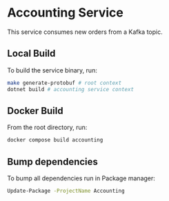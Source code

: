 # Accounting Service

This service consumes new orders from a Kafka topic.

## Local Build

To build the service binary, run:

```sh
make generate-protobuf # root context
dotnet build # accounting service context
```

## Docker Build

From the root directory, run:

```sh
docker compose build accounting
```

## Bump dependencies

To bump all dependencies run in Package manager:

```sh
Update-Package -ProjectName Accounting
```

